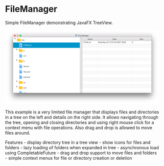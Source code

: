 # FileManager

Simple FileManager demonstrating JavaFX TreeView.

![FileManager](FileManager.png)

This example is a very limited file manager that displays files and directories in a tree on the left and details on the right side. It allows navigating through the tree, opening and closing directories and using right mouse click for a context menu with file operations. Also drag and drop is allowed to move files around.

Features
	- display directory tree in a tree view
	- show icons for files and folders
	- lazy loading of folders when expanded in tree
	- asynchronous load using CompletableFuture
	- drag and drop support to move files and folders
	- simple context menus for file or directory creation or deletion
